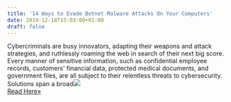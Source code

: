 ```yaml
---
title: '14 Ways to Evade Botnet Malware Attacks On Your Computers'
date: 2019-12-18T15:03:00+01:00
draft: false
---
```


Cybercriminals are busy innovators, adapting their weapons and attack strategies, and ruthlessly roaming the web in search of their next big score. Every manner of sensitive information, such as confidential employee records, customers' financial data, protected medical documents, and government files, are all subject to their relentless threats to cybersecurity. Solutions span a broad![](http://feeds.feedburner.com/~r/TheHackersNews/~4/aF-sRUU0wz0)  
[Read Here»](https://thehackernews.com/2019/12/botnet-malware-attacks.html)